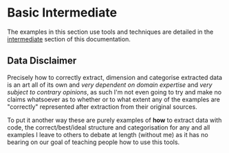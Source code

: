 # Basic Intermediate

The examples in this section use tools and techniques are detailed in the [intermediate](https://mikeadamss.github.io/datachef/intermediate.html) section of this documentation.

## Data Disclaimer

Precisely how to correctly extract, dimension and categorise extracted data is an art all of its own and _very dependent on domain expertise_ and _very subject to contrary opinions_, as such I'm not even going to try and make no claims whatsoever as to whether or to what extent any of the examples are "correctly" represented after extraction from their original sources.

To put it another way these are purely examples of **how** to extract data with code, the correct/best/ideal structure and categorisation for any and all examples I leave to others to debate at length (without me) as it has no bearing on our goal of teaching people how to use this tools.
